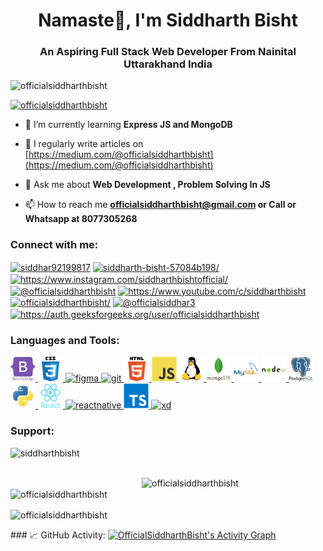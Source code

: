 <h1 align="center">Namaste🙏, I'm Siddharth Bisht</h1>
<h3 align="center">An Aspiring Full Stack Web Developer From Nainital Uttarakhand India</h3>

<p align="left"> <img src="https://komarev.com/ghpvc/?username=officialsiddharthbisht&label=Profile%20views&color=0e75b6&style=flat" alt="officialsiddharthbisht" /> </p>

<p align="left"> <a href="https://github.com/ryo-ma/github-profile-trophy"><img src="https://github-profile-trophy.vercel.app/?username=officialsiddharthbisht" alt="officialsiddharthbisht" /></a> </p>

- 🌱 I’m currently learning **Express JS and MongoDB**

- 📝 I regularly write articles on [https://medium.com/@officialsiddharthbisht](https://medium.com/@officialsiddharthbisht)

- 💬 Ask me about **Web Development , Problem Solving In JS**

- 📫 How to reach me **officialsiddharthbisht@gmail.com or Call or Whatsapp at 8077305268**

<h3 align="left">Connect with me:</h3>
<p align="left">
<a href="https://twitter.com/siddhar92199817" target="_blank"><img align="center" src="https://raw.githubusercontent.com/rahuldkjain/github-profile-readme-generator/master/src/images/icons/Social/twitter.svg" alt="siddhar92199817" height="30" width="40" /></a>
<a href="https://linkedin.com/in/siddharth-bisht-57084b198/" target="_blank"><img align="center" src="https://raw.githubusercontent.com/rahuldkjain/github-profile-readme-generator/master/src/images/icons/Social/linked-in-alt.svg" alt="siddharth-bisht-57084b198/" height="30" width="40" /></a>
<a href="https://instagram.com/https://www.instagram.com/siddharthbishtofficial/" target="_blank"><img align="center" src="https://raw.githubusercontent.com/rahuldkjain/github-profile-readme-generator/master/src/images/icons/Social/instagram.svg" alt="https://www.instagram.com/siddharthbishtofficial/" height="30" width="40" /></a>
<a href="https://medium.com/@officialsiddharthbisht" target="_blank"><img align="center" src="https://raw.githubusercontent.com/rahuldkjain/github-profile-readme-generator/master/src/images/icons/Social/medium.svg" alt="@officialsiddharthbisht" height="30" width="40" /></a>
<a href="https://www.youtube.com/c/siddharthbisht" target="_blank"><img align="center" src="https://raw.githubusercontent.com/rahuldkjain/github-profile-readme-generator/master/src/images/icons/Social/youtube.svg" alt="https://www.youtube.com/c/siddharthbisht" height="30" width="40" /></a>
<a href="https://www.leetcode.com/officialsiddharthbisht/" target="_blank"><img align="center" src="https://raw.githubusercontent.com/rahuldkjain/github-profile-readme-generator/master/src/images/icons/Social/leet-code.svg" alt="officialsiddharthbisht/" height="30" width="40" /></a>
<a href="https://www.hackerearth.com/@officialsiddhar3" target="_blank"><img align="center" src="https://raw.githubusercontent.com/rahuldkjain/github-profile-readme-generator/master/src/images/icons/Social/hackerearth.svg" alt="@officialsiddhar3" height="30" width="40" /></a>
<a href="https://auth.geeksforgeeks.org/user/https://auth.geeksforgeeks.org/user/officialsiddharthbisht" target="_blank"><img align="center" src="https://raw.githubusercontent.com/rahuldkjain/github-profile-readme-generator/master/src/images/icons/Social/geeks-for-geeks.svg" alt="https://auth.geeksforgeeks.org/user/officialsiddharthbisht" height="30" width="40" /></a>
</p>

<h3 align="left">Languages and Tools:</h3>
<p align="left"> <a href="https://getbootstrap.com" target="_blank" rel="noreferrer"> <img src="https://raw.githubusercontent.com/devicons/devicon/master/icons/bootstrap/bootstrap-plain-wordmark.svg" alt="bootstrap" width="40" height="40"/> </a> <a href="https://www.w3schools.com/css/" target="_blank" rel="noreferrer"> <img src="https://raw.githubusercontent.com/devicons/devicon/master/icons/css3/css3-original-wordmark.svg" alt="css3" width="40" height="40"/> </a> <a href="https://www.figma.com/" target="_blank" rel="noreferrer"> <img src="https://www.vectorlogo.zone/logos/figma/figma-icon.svg" alt="figma" width="40" height="40"/> </a> <a href="https://git-scm.com/" target="_blank" rel="noreferrer"> <img src="https://www.vectorlogo.zone/logos/git-scm/git-scm-icon.svg" alt="git" width="40" height="40"/> </a> <a href="https://www.w3.org/html/" target="_blank" rel="noreferrer"> <img src="https://raw.githubusercontent.com/devicons/devicon/master/icons/html5/html5-original-wordmark.svg" alt="html5" width="40" height="40"/> </a> <a href="https://developer.mozilla.org/en-US/docs/Web/JavaScript" target="_blank" rel="noreferrer"> <img src="https://raw.githubusercontent.com/devicons/devicon/master/icons/javascript/javascript-original.svg" alt="javascript" width="40" height="40"/> </a> <a href="https://www.linux.org/" target="_blank" rel="noreferrer"> <img src="https://raw.githubusercontent.com/devicons/devicon/master/icons/linux/linux-original.svg" alt="linux" width="40" height="40"/> </a> <a href="https://www.mongodb.com/" target="_blank" rel="noreferrer"> <img src="https://raw.githubusercontent.com/devicons/devicon/master/icons/mongodb/mongodb-original-wordmark.svg" alt="mongodb" width="40" height="40"/> </a> <a href="https://www.mysql.com/" target="_blank" rel="noreferrer"> <img src="https://raw.githubusercontent.com/devicons/devicon/master/icons/mysql/mysql-original-wordmark.svg" alt="mysql" width="40" height="40"/> </a> <a href="https://nodejs.org" target="_blank" rel="noreferrer"> <img src="https://raw.githubusercontent.com/devicons/devicon/master/icons/nodejs/nodejs-original-wordmark.svg" alt="nodejs" width="40" height="40"/> </a> <a href="https://www.postgresql.org" target="_blank" rel="noreferrer"> <img src="https://raw.githubusercontent.com/devicons/devicon/master/icons/postgresql/postgresql-original-wordmark.svg" alt="postgresql" width="40" height="40"/> </a> <a href="https://www.python.org" target="_blank" rel="noreferrer"> <img src="https://raw.githubusercontent.com/devicons/devicon/master/icons/python/python-original.svg" alt="python" width="40" height="40"/> </a> <a href="https://reactjs.org/" target="_blank" rel="noreferrer"> <img src="https://raw.githubusercontent.com/devicons/devicon/master/icons/react/react-original-wordmark.svg" alt="react" width="40" height="40"/> </a> <a href="https://reactnative.dev/" target="_blank" rel="noreferrer"> <img src="https://reactnative.dev/img/header_logo.svg" alt="reactnative" width="40" height="40"/> </a> <a href="https://www.typescriptlang.org/" target="_blank" rel="noreferrer"> <img src="https://raw.githubusercontent.com/devicons/devicon/master/icons/typescript/typescript-original.svg" alt="typescript" width="40" height="40"/> </a> <a href="https://www.adobe.com/products/xd.html" target="_blank" rel="noreferrer"> <img src="https://cdn.worldvectorlogo.com/logos/adobe-xd.svg" alt="xd" width="40" height="40"/> </a> </p>

<h3 align="left">Support:</h3>
<p><a href="https://www.buymeacoffee.com/siddharthbisht"> <img align="left" src="https://cdn.buymeacoffee.com/buttons/v2/default-yellow.png" height="50" width="210" alt="siddharthbisht" /></a></p><br><br>

<p><img align="left" src="https://github-readme-stats.vercel.app/api/top-langs?username=officialsiddharthbisht&show_icons=true&locale=en&layout=compact" alt="officialsiddharthbisht" /></p>

<p>&nbsp;<img align="center" src="https://github-readme-stats.vercel.app/api?username=officialsiddharthbisht&show_icons=true&locale=en" alt="officialsiddharthbisht" /></p>

<p><img align="center" src="https://github-readme-streak-stats.herokuapp.com/?user=officialsiddharthbisht&" alt="officialsiddharthbisht" /></p>
 ### 📈 GitHub Activity:
  <a href="https://github.com/OfficialSiddharthBisht/github-readme-activity-graph"><img alt="OfficialSiddharthBisht's Activity Graph" src="https://activity-graph.herokuapp.com/graph?username=OfficialSiddharthBisht&bg_color=1F222E&color=F8D866&line=F85D7F&point=FFFFFF&hide_border=true" /></a>
